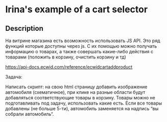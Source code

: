 # Irina's example of a cart selector

## Description

На витрине магазина есть возможность использовать JS API. Это ряд функций которые доступны через js. С их помощью можно получать информацию о товарах, а также совершать какие-либо действия с товарами (положить в корзину, очистить корзину и тд)

<https://api-docs.ecwid.com/reference/ecwidcartaddproduct>

Задача:

Написать скрипт: на свою html страницу добавить изображение автомобиля (схематичное), при клике на разные области будут добавляться соответствующие товары в корзину. Товары можно не подготавливать под задачу, использовать какие есть. Если все товары добавлены (не больше 5-ти), автомобиль заменяется на надпись “вы собрали автомобиль“.
